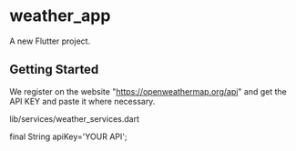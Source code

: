 # weather_app

A new Flutter project.

## Getting Started

We register on the website "https://openweathermap.org/api" and get the API KEY and paste it where necessary.

lib/services/weather_services.dart

final String apiKey='YOUR API';
